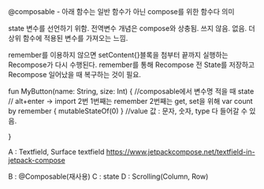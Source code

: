 @composable - 아래 함수는 일반 함수가 아닌 compose를 위한 함수다 의미

state
변수를 선언하기 위함. 전역변수 개념은 compose와 상충됨. 쓰지 않음. 없음. 더 상위 함수에 적용된 변수를 가져오는 느낌.

remember를 이용하지 않으면 setContent{}블록을 첨부터 끝까지 실행하는 Recompose가 다시 수행된다. remember를 통해 Recompose 전 State를 저장하고 Recompose 일어났을 때 복구하는 것이 필요.

fun MyButton(name: String, size: Int) {
//composable에서 변수명 적을 때 state // alt+enter -> import 2번 1번째는 remember 2번째는 get, set을 위해
var count by remember { mutableStateOf(0) }
//value 값 : 문자, 숫자, type 다 들어갈 수 있음.

}

A : Textfield, Surface
textfield https://www.jetpackcompose.net/textfield-in-jetpack-compose

B : @Composable(재사용)
C : state
D : Scrolling(Column, Row)


